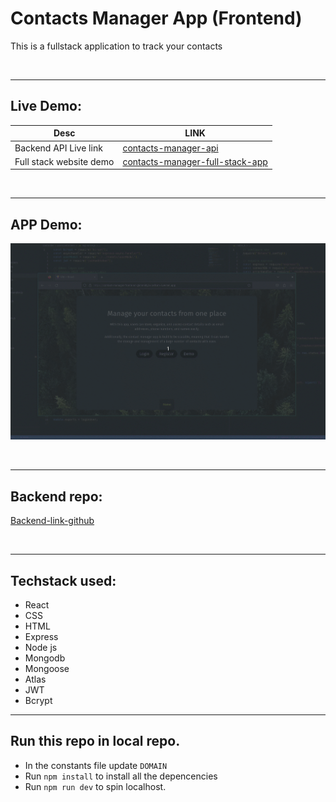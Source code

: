 # Contacts Manager App (Frontend)

This is a fullstack application to track your contacts

<br/>

---

## Live Demo:

| Desc                    | LINK                                                                                                       |
| ----------------------- | ---------------------------------------------------------------------------------------------------------- |
| Backend API Live link   | [contacts-manager-api](https://contact-manager-fullstack.onrender.com)                                     |
| Full stack website demo | [contacts-manager-full-stack-app](https://contact-manager-frontend-g6mn68y2x-pritom-5.vercel.app/contacts) |

<br/>

---

## APP Demo:

![App-demo-gif](./public/contact_manager_01.gif)

<br/>

---

## Backend repo:

[Backend-link-github](https://github.com/pritom-5/Contact-Manager-Backend)

<br/>

---

## Techstack used:

- React
- CSS
- HTML
- Express
- Node js
- Mongodb
- Mongoose
- Atlas
- JWT
- Bcrypt

---

## Run this repo in local repo.

- In the constants file update `DOMAIN`
- Run `npm install` to install all the depencencies
- Run `npm run dev` to spin localhost.
